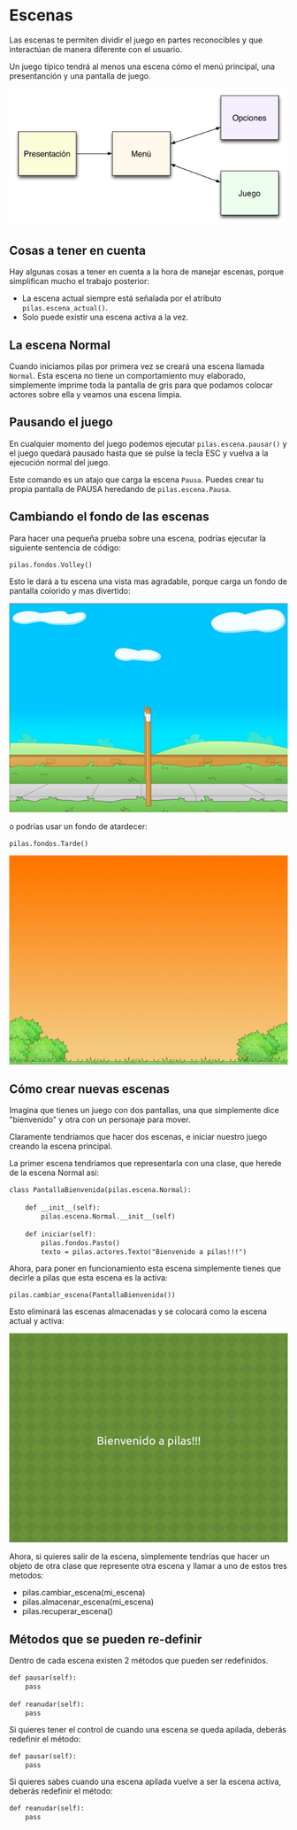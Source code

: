 # Escenas

Las escenas te permiten dividir el juego en partes
reconocibles y que interactúan de manera diferente
con el usuario.

Un juego típico tendrá al menos una escena cómo
el menú principal, una presentanción y una
pantalla de juego.


![](../imagenes/escenas/escenas_juego.png)


## Cosas a tener en cuenta

Hay algunas cosas a tener en cuenta
a la hora de manejar escenas, porque
simplifican mucho el trabajo posterior:

- La escena actual siempre está señalada por el atributo ``pilas.escena_actual()``.
- Solo puede existir una escena activa a la vez.


## La escena Normal

Cuando iniciamos pilas por primera vez se creará
una escena llamada ``Normal``. Esta escena no
tiene un comportamiento muy elaborado, simplemente
imprime toda la pantalla de gris para que
podamos colocar actores sobre ella y veamos una
escena limpia.

## Pausando el juego

En cualquier momento del juego podemos ejecutar ``pilas.escena.pausar()``
y el juego quedará pausado hasta que se pulse la tecla ESC y vuelva a la
ejecución normal del juego.

Este comando es un atajo que carga la escena ``Pausa``.
Puedes crear tu propia pantalla de PAUSA heredando de ``pilas.escena.Pausa``.


## Cambiando el fondo de las escenas

Para hacer una pequeña prueba sobre una
escena, podrías ejecutar la siguiente sentencia
de código:


    pilas.fondos.Volley()

Esto le dará a tu escena una vista
mas agradable, porque carga un fondo de
pantalla colorido y mas divertido:

![](../imagenes/escenas/paisaje.jpg)

o podrías usar un fondo de atardecer:

    pilas.fondos.Tarde()

![](../imagenes/escenas/tarde.jpg)

## Cómo crear nuevas escenas

Imagina que tienes un juego con dos pantallas, una
que simplemente dice "bienvenido" y  otra con
un personaje para mover.

Claramente tendríamos que hacer dos escenas, e iniciar
nuestro juego creando la escena principal.

La primer escena tendríamos que representarla
con una clase, que herede de la escena Normal
así:

    class PantallaBienvenida(pilas.escena.Normal):

        def __init__(self):
            pilas.escena.Normal.__init__(self)

        def iniciar(self):
            pilas.fondos.Pasto()
            texto = pilas.actores.Texto("Bienvenido a pilas!!!")


Ahora, para poner en funcionamiento esta escena
simplemente tienes que decirle a pilas que esta escena es la activa:


    pilas.cambiar_escena(PantallaBienvenida())

Esto eliminará las escenas almacenadas y se colocará como la escena
actual y activa:


![](../imagenes/escenas/escena_simple.jpg)

Ahora, si quieres salir de la escena, simplemente tendrías
que hacer un objeto de otra clase que represente otra escena y llamar a uno de
estos tres metodos:

- pilas.cambiar_escena(mi_escena)
- pilas.almacenar_escena(mi_escena)
- pilas.recuperar_escena()


## Métodos que se pueden re-definir

Dentro de cada escena existen 2 métodos que pueden ser redefinidos.


    def pausar(self):
        pass

    def reanudar(self):
        pass

Si quieres tener el control de cuando una escena se queda apilada, deberás
redefinir el método:

    def pausar(self):
        pass

Si quieres sabes cuando una escena apilada vuelve a ser la escena activa,
deberás redefinir el método:

    def reanudar(self):
        pass
